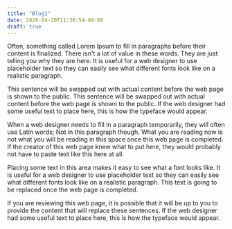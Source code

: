 ```yaml
---
title: "Blog1"
date: 2020-04-20T11:36:54-04:00
draft: true
---
```


Often, something called Lorem Ipsum to fill in paragraphs before their content is finalized. There isn't a lot of value in these words. They are just telling you why they are here. It is useful for a web designer to use placeholder text so they can easily see what different fonts look like on a realistic paragraph.

This sentence will be swapped out with actual content before the web page is shown to the public. This sentence will be swapped out with actual content before the web page is shown to the public. If the web designer had some useful text to place here, this is how the typeface would appear.

When a web designer needs to fill in a paragraph temporarily, they will often use Latin words; Not in this paragraph though. What you are reading now is not what you will be reading in this space once this web page is completed. If the creator of this web page knew what to put here, they would probably not have to paste text like this here at all.

Placing some text in this area makes it easy to see what a font looks like. It is useful for a web designer to use placeholder text so they can easily see what different fonts look like on a realistic paragraph. This text is going to be replaced once the web page is completed.

If you are reviewing this web page, it is possible that it will be up to you to provide the content that will replace these sentences. If the web designer had some useful text to place here, this is how the typeface would appear.
